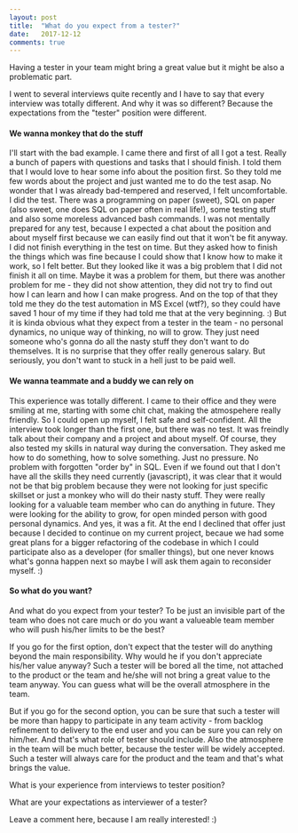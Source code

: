 ```yaml
---
layout: post
title:  "What do you expect from a tester?"
date:   2017-12-12
comments: true
---
```


<p class="intro"><span class="dropcap">H</span>aving a tester in your team might bring a great value but it might be also a problematic part.</p>

I went to several interviews quite recently and I have to say that every interview was totally different. And why it was so different? Because the expectations from the "tester" position were different. 

#### We wanna monkey that do the stuff

I'll start with the bad example. I came there and first of all I got a test. Really a bunch of papers with questions and tasks that I should finish. I told them that I would love to hear some info about the position first. So they told me few words about the project and just wanted me to do the test asap. No wonder that I was already bad-tempered and reserved, I felt uncomfortable. 
I did the test. There was a programming on paper (sweet), SQL on paper (also sweet, one does SQL on paper often in real life!), some testing stuff and also some moreless advanced bash commands. 
I was not mentally prepared for any test, because I expected a chat about the position and about myself first because we can easily find out that it won't be fit anyway. 
I did not finish everything in the test on time. But they asked how to finish the things which was fine because I could show that I know how to make it work, so I felt better.
But they looked like it was a big problem that I did not finish it all on time. Maybe it was a problem for them, but there was another problem for me - they did not show attention, they did not try to find out how I can learn and how I can make progress. And on the top of that they told me they do the test automation in MS Excel (wtf?), so they could have saved 1 hour of my time if they had told me that at the very beginning. :)
But it is kinda obvious what they expect from a tester in the team - no personal dynamics, no unique way of thinking, no will to grow. They just need someone who's gonna do all the nasty stuff they don't want to do themselves. It is no surprise that they offer really generous salary. 
But seriously, you don't want to stuck in a hell just to be paid well. 

#### We wanna teammate and a buddy we can rely on

This experience was totally different. I came to their office and they were smiling at me, starting with some chit chat, making the atmospehere really friendly. So I could open up myself, I felt safe and self-confident. 
All the interview took longer than the first one, but there was no test. It was freindly talk about their company and a project and about myself. Of course, they also tested my skills in natural way during the conversation. They asked me how to do something, how to solve something. Just no pressure. No problem with forgotten "order by" in SQL. Even if we found out that I don't have all the skills they need currently (javascript), it was clear that it would not be that big problem because they were not looking for just specific skillset or just a monkey who will do their nasty stuff. They were really looking for a valuable team member who can do anything in future. They were looking for the ability to grow, for open minded person with good personal dynamics. 
And yes, it was a fit. 
At the end I declined that offer just because I decided to continue on my current project, becaue we had some great plans for a bigger refactoring of the codebase in which I could participate also as a developer (for smaller things), but one never knows what's gonna happen next so maybe I will ask them again to reconsider myself. :)

#### So what do you want?
And what do you expect from your tester? To be just an invisible part of the team who does not care much or do you want a valueable team member who will push his/her limits to be the best?

If you go for the first option, don't expect that the tester will do anything beyond the main responsibility. Why would he if you don't appreciate his/her value anyway? 
Such a tester will be bored all the time, not attached to the product or the team and he/she will not bring a great value to the team anyway. You can guess what will be the overall atmosphere in the team. 

But if you go for the second option, you can be sure that such a tester will be more than happy to participate in any team activity - from backlog refinement to delivery to the end user and you can be sure you can rely on him/her. And that's what role of tester should include. Also the atmosphere in the team will be much better, because the tester will be widely accepted. Such a tester will always care for the product and the team and that's what brings the value. 

What is your experience from interviews to tester position?

What are your expectations as interviewer of a tester?

Leave a comment here, because I am really interested! :)
